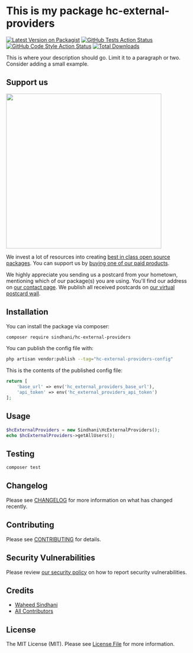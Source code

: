 # This is my package hc-external-providers

[![Latest Version on Packagist](https://img.shields.io/packagist/v/sindhani/hc-external-providers.svg?style=flat-square)](https://packagist.org/packages/sindhani/hc-external-providers)
[![GitHub Tests Action Status](https://img.shields.io/github/actions/workflow/status/sindhani/hc-external-providers/run-tests.yml?branch=main&label=tests&style=flat-square)](https://github.com/sindhani/hc-external-providers/actions?query=workflow%3Arun-tests+branch%3Amain)
[![GitHub Code Style Action Status](https://img.shields.io/github/actions/workflow/status/sindhani/hc-external-providers/fix-php-code-style-issues.yml?branch=main&label=code%20style&style=flat-square)](https://github.com/sindhani/hc-external-providers/actions?query=workflow%3A"Fix+PHP+code+style+issues"+branch%3Amain)
[![Total Downloads](https://img.shields.io/packagist/dt/sindhani/hc-external-providers.svg?style=flat-square)](https://packagist.org/packages/sindhani/hc-external-providers)

This is where your description should go. Limit it to a paragraph or two. Consider adding a small example.

## Support us

[<img src="https://github-ads.s3.eu-central-1.amazonaws.com/hc-external-providers.jpg?t=1" width="419px" />](https://spatie.be/github-ad-click/hc-external-providers)

We invest a lot of resources into creating [best in class open source packages](https://spatie.be/open-source). You can support us by [buying one of our paid products](https://spatie.be/open-source/support-us).

We highly appreciate you sending us a postcard from your hometown, mentioning which of our package(s) you are using. You'll find our address on [our contact page](https://spatie.be/about-us). We publish all received postcards on [our virtual postcard wall](https://spatie.be/open-source/postcards).

## Installation

You can install the package via composer:

```bash
composer require sindhani/hc-external-providers
```

You can publish the config file with:

```bash
php artisan vendor:publish --tag="hc-external-providers-config"
```

This is the contents of the published config file:

```php
return [
    'base_url' => env('hc_external_providers_base_url'),
    'api_token' => env('hc_external_providers_api_token')
];
```

## Usage

```php
$hcExternalProviders = new Sindhani\HcExternalProviders();
echo $hcExternalProviders->getAllUsers();
```

## Testing

```bash
composer test
```

## Changelog

Please see [CHANGELOG](CHANGELOG.md) for more information on what has changed recently.

## Contributing

Please see [CONTRIBUTING](CONTRIBUTING.md) for details.

## Security Vulnerabilities

Please review [our security policy](../../security/policy) on how to report security vulnerabilities.

## Credits

- [Waheed Sindhani](https://github.com/sindhani)
- [All Contributors](../../contributors)

## License

The MIT License (MIT). Please see [License File](LICENSE.md) for more information.
